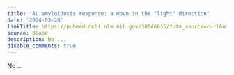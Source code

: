 ```yaml
---
title: 'AL amyloidosis response: a move in the "light" direction'
date: '2024-03-28'
linkTitle: https://pubmed.ncbi.nlm.nih.gov/38546635/?utm_source=curl&utm_medium=rss&utm_campaign=journals&utm_content=7603509&fc=None&ff=20240329180659&v=2.18.0.post9+e462414
source: Blood
description: No ...
disable_comments: true
---
```

No ...